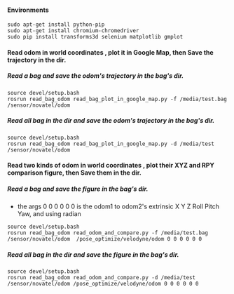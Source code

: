 #### Environments
```
sudo apt-get install python-pip
sudo apt-get install chromium-chromedriver
sudo pip install transforms3d selenium matplotlib gmplot
```

#### Read odom in world coordinates , plot it in Google Map, then Save the trajectory in the dir.
##### Read a bag and save the odom's trajectory in the bag's dir.
```
source devel/setup.bash
rosrun read_bag_odom read_bag_plot_in_google_map.py -f /media/test.bag /sensor/novatel/odom
```

##### Read all bag in the dir and save the odom's trajectory in the bag's dir.

```
source devel/setup.bash
rosrun read_bag_odom read_bag_plot_in_google_map.py -d /media/test /sensor/novatel/odom
```

#### Read two kinds of odom in world coordinates , plot their XYZ and RPY comparison figure, then Save them in the dir.
##### Read a bag and save the figure in the bag's dir.
* the args 0 0 0 0 0 0 is the odom1 to odom2's extrinsic X Y Z Roll Pitch Yaw, and using radian

```
source devel/setup.bash
rosrun read_bag_odom read_odom_and_compare.py -f /media/test.bag  /sensor/novatel/odom  /pose_optimize/velodyne/odom 0 0 0 0 0 0
```
##### Read all bag in the dir and save the figure in the bag's dir.

```
source devel/setup.bash
rosrun read_bag_odom read_odom_and_compare.py -d /media/test /sensor/novatel/odom /pose_optimize/velodyne/odom 0 0 0 0 0 0
```
